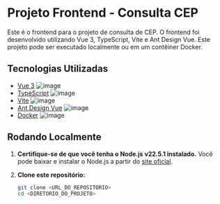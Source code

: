 # Projeto Frontend - Consulta CEP

Este é o frontend para o projeto de consulta de CEP. O frontend foi desenvolvido utilizando Vue 3, TypeScript, Vite e Ant Design Vue. Este projeto pode ser executado localmente ou em um contêiner Docker.

## Tecnologias Utilizadas

- [Vue 3](https://vuejs.org/) ![image](https://img.shields.io/badge/Vue%20js-35495E?style=for-the-badge&logo=vuedotjs&logoColor=4FC08D)
- [TypeScript](https://www.typescriptlang.org/) ![image](https://img.shields.io/badge/TypeScript-007ACC?style=for-the-badge&logo=typescript&logoColor=white)
- [Vite](https://vitejs.dev/) ![image](https://img.shields.io/badge/Vite-B73BFE?style=for-the-badge&logo=vite&logoColor=FFD62E)
- [Ant Design Vue](https://www.antdv.com/docs/vue/introduce) ![image](https://img.shields.io/badge/Ant%20Design-1890FF?style=for-the-badge&logo=antdesign&logoColor=white)   
- [Docker](https://www.docker.com/) ![image](https://img.shields.io/badge/Docker-2CA5E0?style=for-the-badge&logo=docker&logoColor=white)

## Rodando Localmente

1. **Certifique-se de que você tenha o Node.js v22.5.1 instalado.** Você pode baixar e instalar o Node.js a partir do [site oficial](https://nodejs.org/en/).

2. **Clone este repositório:**

   ```bash
   git clone <URL_DO_REPOSITORIO>
   cd <DIRETORIO_DO_PROJETO>
